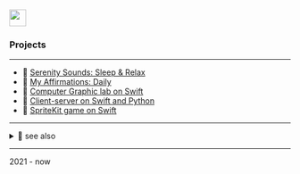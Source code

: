 
<div id="header" align="center">
  
</div>
<h1>
  <img src="https://media.giphy.com/media/hvRJCLFzcasrR4ia7z/giphy.gif" width="30px"/>
</h1>

### Projects
-------
*  [Serenity Sounds: Sleep & Relax](https://apps.apple.com/by/app/serenity-sounds-sleep-relax/id6458223139)
*  [My Affirmations: Daily](https://apps.apple.com/by/app/my-affirmations-daily/id6451049091)
*  [Computer Graphic lab on Swift](https://github.com/Uladz1slau/JENEVA)
*  [Client-server on Swift and Python]( https://github.com/Uladz1slau/simply-client-server-with-python-and-swift)
*  [SpriteKit game on Swift](https://github.com/Uladz1slau/JENEVA)                                                                                    

                                                                                    

------
                                                                                                                                          
<details>
<summary>🔗 see also </summary>

* [Unity 3d game](https://github.com/Uladz1slau/JENEVA)
* [Solo Unity 2d game](https://github.com/Uladz1slau/Drift_Phonk)

</details>
                                     
------
                                                                                   
2021 - now
